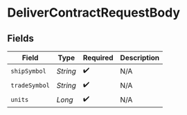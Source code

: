 # DeliverContractRequestBody


## Fields

| Field              | Type               | Required           | Description        |
| ------------------ | ------------------ | ------------------ | ------------------ |
| `shipSymbol`       | *String*           | :heavy_check_mark: | N/A                |
| `tradeSymbol`      | *String*           | :heavy_check_mark: | N/A                |
| `units`            | *Long*             | :heavy_check_mark: | N/A                |